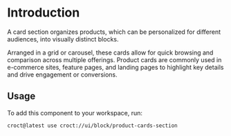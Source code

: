 # Introduction

A card section organizes products, which can be personalized for different audiences, into visually distinct blocks.

Arranged in a grid or carousel, these cards allow for quick browsing and comparison across multiple offerings.
Product cards are commonly used in e-commerce sites, feature pages, and landing pages to highlight key details
and drive engagement or conversions.

## Usage

To add this component to your workspace, run:

```croct-cmd
croct@latest use croct://ui/block/product-cards-section
```
